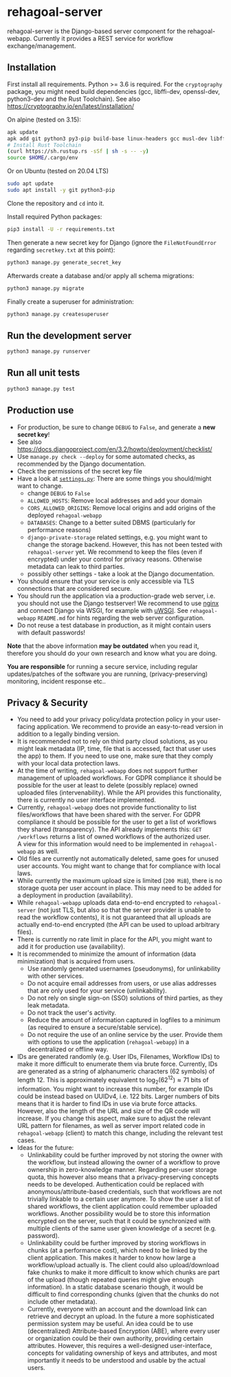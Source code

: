 # rehagoal-server

rehagoal-server is the Django-based server component for the rehagoal-webapp.
Currently it provides a REST service for workflow exchange/management.

## Installation

First install all requirements. Python >= 3.6 is required. 
For the `cryptography` package, you might need build dependencies 
(gcc, libffi-dev, openssl-dev, python3-dev and the Rust Toolchain).
See also https://cryptography.io/en/latest/installation/

On alpine (tested on 3.15):
```sh
apk update
apk add git python3 py3-pip build-base linux-headers gcc musl-dev libffi-dev openssl-dev curl python3-dev
# Install Rust Toolchain
(curl https://sh.rustup.rs -sSf | sh -s -- -y)
source $HOME/.cargo/env
```

Or on Ubuntu (tested on 20.04 LTS)
```bash
sudo apt update
sudo apt install -y git python3-pip
```

Clone the repository and `cd` into it.

Install required Python packages:
```bash
pip3 install -U -r requirements.txt
```

Then generate a new secret key for Django (ignore the `FileNotFoundError` regarding `secretkey.txt` at this point):
```bash
python3 manage.py generate_secret_key
```

Afterwards create a database and/or apply all schema migrations:
```bash
python3 manage.py migrate
```

Finally create a superuser for administration:
```bash
python3 manage.py createsuperuser
```

## Run the development server

```bash
python3 manage.py runserver
```

## Run all unit tests
```bash
python3 manage.py test
```

## Production use
- For production, be sure to change `DEBUG` to `False`, and generate a **new secret key**!
- See also https://docs.djangoproject.com/en/3.2/howto/deployment/checklist/
- Use `manage.py check --deploy` for some automated checks, as recommended by the Django documentation.
- Check the permissions of the secret key file
- Have a look at [`settings.py`](rehagoal_server/settings.py): There are some things you should/might want to change.
  - change `DEBUG` to `False`
  - `ALLOWED_HOSTS`: Remove local addresses and add your domain
  - `CORS_ALLOWED_ORIGINS`: Remove local origins and add origins of the deployed `rehagoal-webapp`
  - `DATABASES`: Change to a better suited DBMS (particularly for performance reasons)
  - `django-private-storage` related settings, e.g. you might want to change the storage backend. 
    However, this has not been tested with `rehagoal-server` yet.
    We recommend to keep the files (even if encrypted) under your control for privacy reasons.
    Otherwise metadata can leak to third parties.
  - possibly other settings - take a look at the Django documentation.
- You should ensure that your service is only accessible via TLS connections that are considered secure.
- You should run the application via a production-grade web server, i.e. you should not use the Django testserver!
  We recommend to use [nginx][nginx] and connect Django via WSGI, for example with [uWSGI][uwsgi]. 
  See `rehagoal-webapp` `README.md` for hints regarding the web server configuration.
- Do not reuse a test database in production, as it might contain users with default passwords!

**Note** that the above information **may be outdated** when you read it, therefore you should do your own research and know
what you are doing.

**You are responsible** for running a secure service, including regular updates/patches of the software you are
running, (privacy-preserving) monitoring, incident response etc..

## Privacy & Security
- You need to add your privacy policy/data protection policy in your user-facing application. We recommend to provide an easy-to-read version in addition to a legally binding version. 
- It is recommended not to rely on third party cloud solutions, as you might leak metadata 
  (IP, time, file that is accessed, fact that user uses the app) to them. If you need to use one, make sure that they
  comply with your local data protection laws.
- At the time of writing, `rehagoal-webapp` does not support further management of uploaded workflows. For GDPR compliance
  it should be possible for the user at least to delete (possibly replace) owned uploaded files (intervenability).
  While the API provides this functionality, there is currently no user interface implemented.
- Currently, `rehagoal-webapp` does not provide functionality to list files/workflows that have been shared with the 
  server. For GDPR compliance it should be possible for the user to get a list of workflows they shared (transparency).
  The API already  implements this: `GET /workflows` returns a list of owned workflows of the authorized user.  
  A view for this information would need to be implemented in `rehagoal-webapp` as well.
- Old files are currently not automatically deleted, same goes for unused user accounts. You might want to change that
  for compliance with local laws.
- While currently the maximum upload size is limited (`200 MiB`), there is no storage quota per user account in place.
  This may need to be added for a deployment in production (availability).
- While `rehagoal-webapp` uploads data end-to-end encrypted to `rehagoal-server` (not just TLS, but also so that the 
  server provider is unable to read the workflow contents), it is not guaranteed that all uploads are actually 
  end-to-end encrypted (the API can be used to upload arbitrary files).
- There is currently no rate limit in place for the API, you might want to add it for production use (availability).
- It is recommended to minimize the amount of information (data minimization) that is acquired from users.
  - Use randomly generated usernames (pseudonyms), for unlinkability with other services.
  - Do not acquire email addresses from users, or use alias addresses that are only used for your service (unlinkability).
  - Do not rely on single sign-on (SSO) solutions of third parties, as they leak metadata.
  - Do not track the user's activity.
  - Reduce the amount of information captured in logfiles to a minimum (as required to ensure a secure/stable service).
  - Do not require the use of an online service by the user. Provide them with options to use the 
    application (`rehagoal-webapp`) in a decentralized or offline way.
- IDs are generated randomly (e.g. User IDs, Filenames, Workflow IDs) to make it more difficult to enumerate them via
  brute force. Currently, IDs are generated as a string of alphanumeric characters (62 symbols) of length 12. This is approximately
  equivalent to $\log_{2}(62^{12}) \approx 71 \text{ bits}$ of information. You might want to increase this number, for example IDs could be instead based on UUIDv4, i.e. 122 bits. Larger numbers of bits means that it is harder to find IDs in use via brute force attacks. However, also the length of the URL and size of the QR code will increase.
  If you change this aspect, make sure to adjust the relevant URL pattern for filenames, as well as server import related
  code in `rehagoal-webapp` (client) to match this change, including the relevant test cases.
- Ideas for the future:
  - Unlinkability could be further improved by not storing the owner with the workflow, but instead allowing the owner of a 
    workflow to prove ownership in zero-knowledge manner. Regarding per-user storage quota, this however also means that a
    privacy-preserving concepts needs to be developed. Authentication could be replaced with anonymous/attribute-based
    credentials, such that workflows are not trivially linkable to a certain user anymore. To show the user a list of
    shared workflows, the client application could remember uploaded workflows. Another possibility would be to store
    this information encrypted on the server, such that it could be synchronized with multiple clients of the same user
    given knowledge of a secret (e.g. password).
  - Unlinkability could be further improved by storing workflows in chunks (at a performance cost), which need to be linked by
    the client application. This makes it harder to know how large a workflow/upload actually is. 
    The client could also upload/download fake chunks to make it more difficult to know which chunks are part of the 
    upload (though repeated queries might give enough information). In a static database scenario though, it would be
    difficult to find corresponding chunks (given that the chunks do not include other metadata).
  - Currently, everyone with an account and the download link can retrieve and decrypt an upload. In the future a more
    sophisticated permission system may be useful. An idea could be to use (decentralized) Attribute-based Encryption
    (ABE), where every user or organization could be their own authority, providing certain attributes. However, this
    requires a well-designed user-interface, concepts for validating ownership of keys and attributes, and most
    importantly it needs to be understood and usable by the actual users.


[uwsgi]: https://uwsgi-docs.readthedocs.io/en/latest/
[nginx]: https://nginx.org/en/